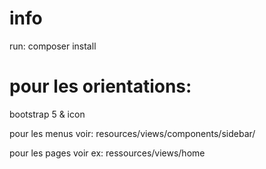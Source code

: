 # info
run: composer install

# pour les orientations:
bootstrap 5 & icon

pour les menus voir: resources/views/components/sidebar/

pour les pages voir ex: ressources/views/home
